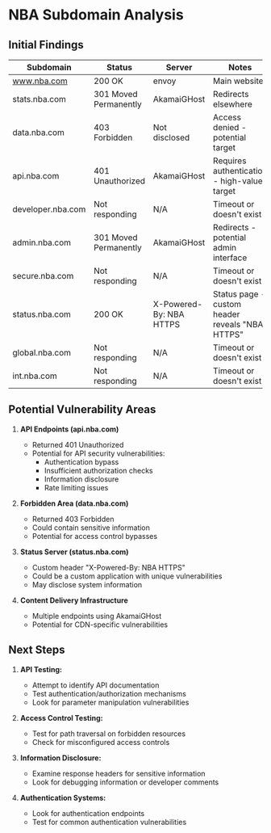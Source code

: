 # NBA Subdomain Analysis

## Initial Findings

| Subdomain | Status | Server | Notes |
|-----------|--------|--------|-------|
| www.nba.com | 200 OK | envoy | Main website |
| stats.nba.com | 301 Moved Permanently | AkamaiGHost | Redirects elsewhere |
| data.nba.com | 403 Forbidden | Not disclosed | Access denied - potential target |
| api.nba.com | 401 Unauthorized | AkamaiGHost | Requires authentication - high-value target |
| developer.nba.com | Not responding | N/A | Timeout or doesn't exist |
| admin.nba.com | 301 Moved Permanently | AkamaiGHost | Redirects - potential admin interface |
| secure.nba.com | Not responding | N/A | Timeout or doesn't exist |
| status.nba.com | 200 OK | X-Powered-By: NBA HTTPS | Status page - custom header reveals "NBA HTTPS" |
| global.nba.com | Not responding | N/A | Timeout or doesn't exist |
| int.nba.com | Not responding | N/A | Timeout or doesn't exist |

## Potential Vulnerability Areas

1. **API Endpoints (api.nba.com)**
   - Returned 401 Unauthorized
   - Potential for API security vulnerabilities:
     - Authentication bypass
     - Insufficient authorization checks
     - Information disclosure
     - Rate limiting issues

2. **Forbidden Area (data.nba.com)**
   - Returned 403 Forbidden
   - Could contain sensitive information
   - Potential for access control bypasses

3. **Status Server (status.nba.com)**
   - Custom header "X-Powered-By: NBA HTTPS"
   - Could be a custom application with unique vulnerabilities
   - May disclose system information

4. **Content Delivery Infrastructure**
   - Multiple endpoints using AkamaiGHost
   - Potential for CDN-specific vulnerabilities

## Next Steps

1. **API Testing:**
   - Attempt to identify API documentation
   - Test authentication/authorization mechanisms
   - Look for parameter manipulation vulnerabilities

2. **Access Control Testing:**
   - Test for path traversal on forbidden resources
   - Check for misconfigured access controls

3. **Information Disclosure:**
   - Examine response headers for sensitive information
   - Look for debugging information or developer comments

4. **Authentication Systems:**
   - Look for authentication endpoints
   - Test for common authentication vulnerabilities 
